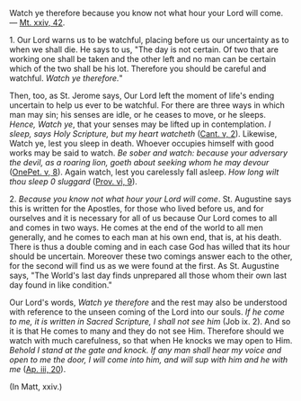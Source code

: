 
Watch ye therefore because you know not what hour your Lord will come. — [Mt. xxiv, 42](https://vulgata.online/bible/Mt.xxiv?ed=DR2&vfn=DR2.Mt.xxiv.42:vs).

1\. Our Lord warns us to be watchful, placing before us our uncertainty as to when we shall die. He says to us, "The day is not certain. Of two that are working one shall be taken and the other left and no man can be certain which of the two shall be his lot. Therefore you should be careful and watchful. _Watch ye therefore._"

Then, too, as St. Jerome says, Our Lord left the moment of life's ending uncertain to help us ever to be watchful. For there are three ways in which man may sin; his senses are idle, or he ceases to move, or he sleeps. _Hence, Watch ye_, that your senses may be lifted up in contemplation. _I sleep, says Holy Scripture, but my heart watcheth_ ([Cant. v, 2](https://vulgata.online/bible/Cant.v?ed=DR2&vfn=DR2.Cant.v.2:vs)). Likewise, Watch ye, lest you sleep in death. Whoever occupies himself with good works may be said to watch. _Be sober and watch: because your adversary the devil, as a roaring lion, goeth about seeking whom he may devour_ ([OnePet. v, 8](https://vulgata.online/bible/OnePet.v?ed=DR2&vfn=DR2.OnePet.v.8:vs)). Again watch, lest you carelessly fall asleep. _How long wilt thou sleep 0 sluggard_ ([Prov. vi, 9](https://vulgata.online/bible/Prov.vi?ed=DR2&vfn=DR2.Prov.vi.9:vs)).

2\. _Because you know not what hour your Lord will come_. St. Augustine says this is written for the Apostles, for those who lived before us, and for ourselves and it is necessary for all of us because Our Lord comes to all and comes in two ways. He comes at the end of the world to all men generally, and he comes to each man at his own end, that is, at his death. There is thus a double coming and in each case God has willed that its hour should be uncertain. Moreover these two comings answer each to the other, for the second will find us as we were found at the first. As St. Augustine says, "The World's last day finds unprepared all those whom their own last day found in like condition."

Our Lord's words, _Watch ye therefore_ and the rest may also be understood with reference to the unseen coming of the Lord into our souls. _If he come to me, it is written in Sacred Scripture, I shall not see him_ (Job ix. 2). And so it is that He comes to many and they do not see Him. Therefore should we watch with much carefulness, so that when He knocks we may open to Him. _Behold I stand at the gate and knock. If any man shall hear my voice and open to me the door, I will come into him, and will sup with him and he with me_ ([Ap. iii, 20](https://vulgata.online/bible/Ap.iii?ed=DR2&vfn=DR2.Ap.iii.20:vs)).

(In Matt, xxiv.)

